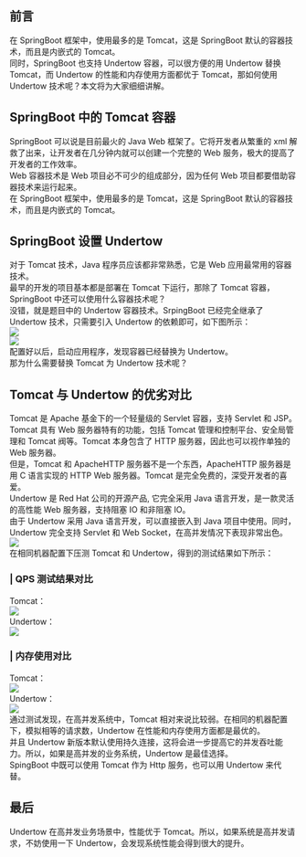 <a name="bihRP"></a>
## 前言
在 SpringBoot 框架中，使用最多的是 Tomcat，这是 SpringBoot 默认的容器技术，而且是内嵌式的 Tomcat。<br />同时，SpringBoot 也支持 Undertow 容器，可以很方便的用 Undertow 替换 Tomcat，而 Undertow 的性能和内存使用方面都优于 Tomcat，那如何使用 Undertow 技术呢？本文将为大家细细讲解。
<a name="LvqFz"></a>
## SpringBoot 中的 Tomcat 容器
SpringBoot 可以说是目前最火的 Java Web 框架了。它将开发者从繁重的 xml 解救了出来，让开发者在几分钟内就可以创建一个完整的 Web 服务，极大的提高了开发者的工作效率。<br />Web 容器技术是 Web 项目必不可少的组成部分，因为任何 Web 项目都要借助容器技术来运行起来。<br />在 SpringBoot 框架中，使用最多的是 Tomcat，这是 SpringBoot 默认的容器技术，而且是内嵌式的 Tomcat。
<a name="oGQKA"></a>
## SpringBoot 设置 Undertow
对于 Tomcat 技术，Java 程序员应该都非常熟悉，它是 Web 应用最常用的容器技术。<br />最早的开发的项目基本都是部署在 Tomcat 下运行，那除了 Tomcat 容器，SpringBoot 中还可以使用什么容器技术呢？<br />没错，就是题目中的 Undertow 容器技术。SrpingBoot 已经完全继承了 Undertow 技术，只需要引入 Undertow 的依赖即可，如下图所示：<br />![](https://cdn.nlark.com/yuque/0/2023/png/396745/1699234695975-7a57fb45-dc3e-4176-a821-1f93ee71cd96.png#averageHue=%23312e2b&clientId=ud7b56084-6a42-4&from=paste&id=ufb0d344f&originHeight=590&originWidth=1080&originalType=url&ratio=2.5&rotation=0&showTitle=false&status=done&style=none&taskId=uf6ec4449-b852-4a7f-ac6f-3e29410f669&title=)<br />![](https://cdn.nlark.com/yuque/0/2023/png/396745/1699234695989-614f02ce-6af8-4d6e-972c-c1fe5a671543.png#averageHue=%232f2e2c&clientId=ud7b56084-6a42-4&from=paste&id=u88b3440c&originHeight=162&originWidth=1080&originalType=url&ratio=2.5&rotation=0&showTitle=false&status=done&style=none&taskId=ud20322ab-8d62-46bd-a044-b3ffb3ae0a2&title=)<br />配置好以后，启动应用程序，发现容器已经替换为 Undertow。<br />那为什么需要替换 Tomcat 为 Undertow 技术呢？
<a name="QED6p"></a>
## Tomcat 与 Undertow 的优劣对比
Tomcat 是 Apache 基金下的一个轻量级的 Servlet 容器，支持 Servlet 和 JSP。<br />Tomcat 具有 Web 服务器特有的功能，包括 Tomcat 管理和控制平台、安全局管理和 Tomcat 阀等。Tomcat 本身包含了 HTTP 服务器，因此也可以视作单独的 Web 服务器。<br />但是，Tomcat 和 ApacheHTTP 服务器不是一个东西，ApacheHTTP 服务器是用 C 语言实现的 HTTP Web 服务器。Tomcat 是完全免费的，深受开发者的喜爱。<br />Undertow 是 Red Hat 公司的开源产品, 它完全采用 Java 语言开发，是一款灵活的高性能 Web 服务器，支持阻塞 IO 和非阻塞 IO。<br />由于 Undertow 采用 Java 语言开发，可以直接嵌入到 Java 项目中使用。同时， Undertow 完全支持 Servlet 和 Web Socket，在高并发情况下表现非常出色。<br />![](https://cdn.nlark.com/yuque/0/2023/png/396745/1699234695966-204b069a-2f57-4bec-9b8f-11a0c7f6c295.png#averageHue=%23ba9b36&clientId=ud7b56084-6a42-4&from=paste&id=u48e8015d&originHeight=395&originWidth=858&originalType=url&ratio=2.5&rotation=0&showTitle=false&status=done&style=none&taskId=u7f8b90e1-fe6d-45e5-b5dd-d0004a6eba0&title=)<br />在相同机器配置下压测 Tomcat 和 Undertow，得到的测试结果如下所示：
<a name="IgZsB"></a>
### | QPS 测试结果对比
Tomcat：<br />![](https://cdn.nlark.com/yuque/0/2023/png/396745/1699234695967-0f854ed6-3d23-4ff6-aebe-e96e6bf4ecad.png#averageHue=%23f0f0f0&clientId=ud7b56084-6a42-4&from=paste&id=uc2080be8&originHeight=176&originWidth=1080&originalType=url&ratio=2.5&rotation=0&showTitle=false&status=done&style=none&taskId=u91e06846-82bb-411b-9383-66f928253bb&title=)<br />Undertow：<br />![](https://cdn.nlark.com/yuque/0/2023/png/396745/1699234695924-2001fa68-5bc8-4432-8b99-1c85cff6f9e0.png#averageHue=%23efefef&clientId=ud7b56084-6a42-4&from=paste&id=u7a4843db&originHeight=167&originWidth=1080&originalType=url&ratio=2.5&rotation=0&showTitle=false&status=done&style=none&taskId=ufd48c11d-bc2e-4890-92f1-2e59e06388a&title=)
<a name="e45RZ"></a>
### | 内存使用对比
Tomcat：<br />![](https://cdn.nlark.com/yuque/0/2023/png/396745/1699234696399-c440f950-80c6-4764-b1c2-4f92956742fc.png#averageHue=%23fafafa&clientId=ud7b56084-6a42-4&from=paste&id=ud69d8c99&originHeight=178&originWidth=1080&originalType=url&ratio=2.5&rotation=0&showTitle=false&status=done&style=none&taskId=u4d557359-c963-47b8-ba52-8caaf80ff7f&title=)<br />Undertow：<br />![](https://cdn.nlark.com/yuque/0/2023/png/396745/1699234696382-a0bc07cf-cb32-4536-a22a-00a8ed70b41b.png#averageHue=%23fbfbfb&clientId=ud7b56084-6a42-4&from=paste&id=ua93b2971&originHeight=182&originWidth=1080&originalType=url&ratio=2.5&rotation=0&showTitle=false&status=done&style=none&taskId=ue2326835-fce3-40ff-96a6-1bce3c5da57&title=)<br />通过测试发现，在高并发系统中，Tomcat 相对来说比较弱。在相同的机器配置下，模拟相等的请求数，Undertow 在性能和内存使用方面都是最优的。<br />并且 Undertow 新版本默认使用持久连接，这将会进一步提高它的并发吞吐能力。所以，如果是高并发的业务系统，Undertow 是最佳选择。<br />SpingBoot 中既可以使用 Tomcat 作为 Http 服务，也可以用 Undertow 来代替。
<a name="frIDn"></a>
## 最后
Undertow 在高并发业务场景中，性能优于 Tomcat。所以，如果系统是高并发请求，不妨使用一下 Undertow，会发现系统性能会得到很大的提升。
